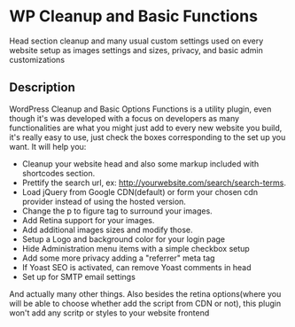 WP Cleanup and Basic Functions
==============================

Head section cleanup and many usual custom settings used on every website setup as images settings and sizes, privacy, and basic admin customizations

Description
----------

WordPress Cleanup and Basic Options Functions is a utility plugin, even though it's was developed with a  focus on developers as many functionalities are what you might just add to every new website you build, it's really easy to use, just check the boxes corresponding to the set up you want.
It will help you:

*    Cleanup your website head and also some markup included with shortcodes section.
*    Prettify the search url, ex: http://yourwebsite.com/search/search-terms.
*    Load jQuery from Google CDN(default) or form your chosen cdn provider instead of using the hosted version.
*    Change the p to figure tag to surround your images.
*    Add Retina support for your images.
*    Add additional images sizes and modify those.
*    Setup a Logo and background color for your login page
*    Hide Administration menu items with a simple checkbox setup
*    Add some more privacy adding a "referrer" meta tag
*    If Yoast SEO is activated, can remove Yoast comments in head
*    Set up for SMTP email settings    

And actually many other things.
Also besides the retina options(where you will be able to choose whether add the script from CDN or not), this plugin won't add any scritp or styles to your website frontend